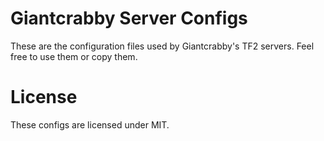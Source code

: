 # Giantcrabby Server Configs

These are the configuration files used by Giantcrabby's TF2 servers. Feel free to use them or copy them.

# License
These configs are licensed under MIT.
